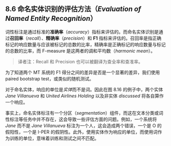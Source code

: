 ## 8.6 命名实体识别的评估方法（*Evaluation of Named Entity Recognition*）

词性标注是通过标准的**准确率**（*accuracy*）指标来评估的。而命名实体识别是通过**召回率**（*recall*）、**精确率**（*precision*）和 **F1** 指标来评估的。召回率是指正确标记的响应数量与应该被标记的总数的比率，精确率是正确标记的响应数量与标记的总数的比率，而 F-measure 是这两者的调和平均数（*harmonic mean*）。

> 译者注：Recall 和 Precision 也可以被翻译为查全率和查准率。

为了知道两个 MT 系统的 F1 得分之间的差异是否是一个显著的差异，我们使用 paired bootstrap test，或类似的随机测试。

对于命名实体，响应的单位是*实体*而不是词。因此在图 8.16 的例子中，两个实体 *Jane Villanueva* 和 *United Airlines Holding* 以及非实体 *discussed* 将各自算作一个响应。

事实上，命名实体标注有一个分区（*segmentation*）组件，而这在文本分类或词性标注等任务中并不存在，这会导致一些评估方面的问题。例如，一个系统将 *Jane* 而不是 *Jane Villanueva* 标注为一个人，这会造成两个错误，一个是 O 的假阳性，一个是 I-PER 的假阴性。此外，使用实体作为响应的单位，而使用词作为训练的单位，意味着训练和测试之间不匹配。
